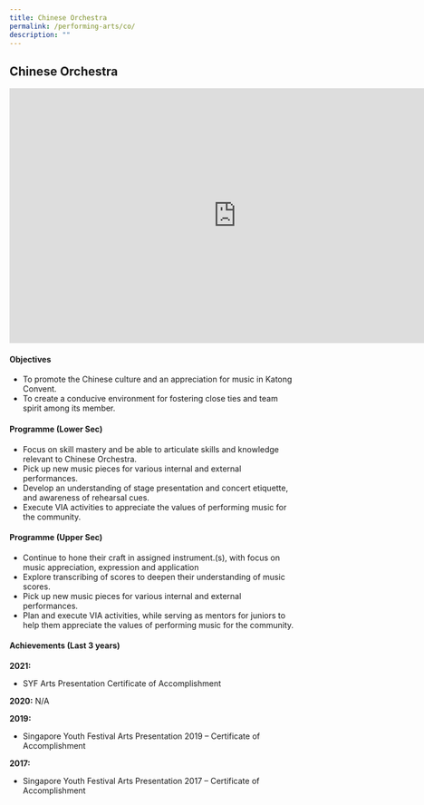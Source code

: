 ```yaml
---
title: Chinese Orchestra
permalink: /performing-arts/co/
description: ""
---
```

## Chinese Orchestra

<iframe allowfullscreen="true" height="450" width="800" frameborder="0" src="https://docs.google.com/presentation/d/e/2PACX-1vS-w7mreG8hsp8gjdCE07o2w64a_H5z6S7z_o4qe5uSfA2EsE7Uu2XBrQAEv41E7wSacKyP2Rr7-iX6/embed?start=false&amp;loop=false&amp;delayms=3000"></iframe>

#### Objectives

*   To promote the Chinese culture and an appreciation for music in Katong Convent.
*   To create a conducive environment for fostering close ties and team spirit among its member.

#### Programme (Lower Sec)

*   Focus on skill mastery and be able to articulate skills and knowledge relevant to Chinese Orchestra.
*   Pick up new music pieces for various internal and external performances.
*   Develop an understanding of stage presentation and concert etiquette, and awareness of rehearsal cues.
*   Execute VIA activities to appreciate the values of performing music for the community.

#### Programme (Upper Sec)

*   Continue to hone their craft in assigned instrument.(s), with focus on music appreciation, expression and application
*   Explore transcribing of scores to deepen their understanding of music scores.
*   Pick up new music pieces for various internal and external performances.
*   Plan and execute VIA activities, while serving as mentors for juniors to help them appreciate the values of performing music for the community.

#### Achievements (Last 3 years)

**2021:**  <br>
*   SYF Arts Presentation Certificate of Accomplishment

**2020:**&nbsp;N/A

**2019:**<br>
*   Singapore Youth Festival Arts Presentation 2019 – Certificate of Accomplishment

**2017:**<br>
*   Singapore Youth Festival Arts Presentation 2017 – Certificate of Accomplishment